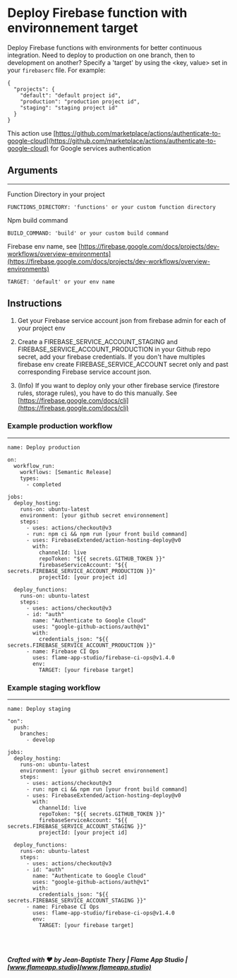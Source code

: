 # Deploy Firebase function with environnement target

Deploy Firebase functions with environments for better continuous integration. Need to deploy to production on one branch, then to development on another? Specify a 'target' by using the <key, value> set in your `firebaserc` file. For example:

```
{
  "projects": {
    "default": "default project id",
    "production": "production project id",
    "staging": "staging project id"
  }
}
```

This action use [https://github.com/marketplace/actions/authenticate-to-google-cloud](https://github.com/marketplace/actions/authenticate-to-google-cloud) for Google services authentication

## Arguments

---

Function Directory in your project

```
FUNCTIONS_DIRECTORY: 'functions' or your custom function directory
```

Npm build command

```
BUILD_COMMAND: 'build' or your custom build command
```

Firebase env name, see [https://firebase.google.com/docs/projects/dev-workflows/overview-environments](https://firebase.google.com/docs/projects/dev-workflows/overview-environments)

```
TARGET: 'default' or your env name
```

## Instructions

1. Get your Firebase service account json from firebase admin for each of your project env

2. Create a FIREBASE_SERVICE_ACCOUNT_STAGING and FIREBASE_SERVICE_ACCOUNT_PRODUCTION in your Github repo secret, add your firebase credentials. If you don't have multiples firebase env create FIREBASE_SERVICE_ACCOUNT secret only and past corresponding Firebase service account json.

3. (Info) If you want to deploy only your other firebase service (firestore rules, storage rules), you have to do this manually. See [https://firebase.google.com/docs/cli](https://firebase.google.com/docs/cli)

### Example production workflow

---

```
name: Deploy production

on:
  workflow_run:
    workflows: [Semantic Release]
    types:
      - completed

jobs:
  deploy_hosting:
    runs-on: ubuntu-latest
    environment: [your github secret environnement]
    steps:
      - uses: actions/checkout@v3
      - run: npm ci && npm run [your front build command]
      - uses: FirebaseExtended/action-hosting-deploy@v0
        with:
          channelId: live
          repoToken: "${{ secrets.GITHUB_TOKEN }}"
          firebaseServiceAccount: "${{ secrets.FIREBASE_SERVICE_ACCOUNT_PRODUCTION }}"
          projectId: [your project id]

  deploy_functions:
    runs-on: ubuntu-latest
    steps:
      - uses: actions/checkout@v3
      - id: "auth"
        name: "Authenticate to Google Cloud"
        uses: "google-github-actions/auth@v1"
        with:
          credentials_json: "${{ secrets.FIREBASE_SERVICE_ACCOUNT_PRODUCTION }}"
      - name: Firebase CI Ops
        uses: flame-app-studio/firebase-ci-ops@v1.4.0
        env:
          TARGET: [your firebase target]
```

### Example staging workflow

---

```
name: Deploy staging

"on":
  push:
    branches:
      - develop

jobs:
  deploy_hosting:
    runs-on: ubuntu-latest
    environment: [your github secret environnement]
    steps:
      - uses: actions/checkout@v3
      - run: npm ci && npm run [your front build command]
      - uses: FirebaseExtended/action-hosting-deploy@v0
        with:
          channelId: live
          repoToken: "${{ secrets.GITHUB_TOKEN }}"
          firebaseServiceAccount: "${{ secrets.FIREBASE_SERVICE_ACCOUNT_STAGING }}"
          projectId: [your project id]

  deploy_functions:
    runs-on: ubuntu-latest
    steps:
      - uses: actions/checkout@v3
      - id: "auth"
        name: "Authenticate to Google Cloud"
        uses: "google-github-actions/auth@v1"
        with:
          credentials_json: "${{ secrets.FIREBASE_SERVICE_ACCOUNT_STAGING }}"
      - name: Firebase CI Ops
        uses: flame-app-studio/firebase-ci-ops@v1.4.0
        env:
          TARGET: [your firebase target]

```

<br/><br/>

**_Crafted with ❤️ by Jean-Baptiste Thery | Flame App Studio | [www.flameapp.studio](www.flameapp.studio)_**

